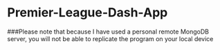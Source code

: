 # Premier-League-Dash-App
###Please note that because I have used a personal remote MongoDB server,  you will not be able to replicate the program on your local device
